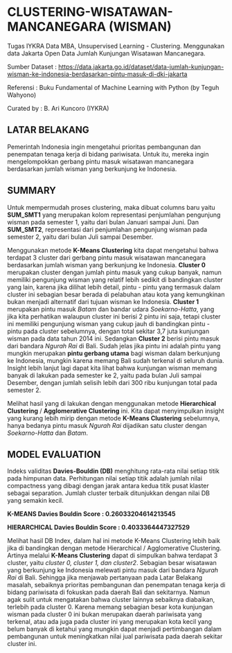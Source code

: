 # CLUSTERING-WISATAWAN-MANCANEGARA (WISMAN)

Tugas IYKRA Data MBA, Unsupervised Learning - Clustering. Menggunakan data Jakarta Open Data Jumlah Kunjungan Wisatawan Mancanegara.

Sumber Dataset : https://data.jakarta.go.id/dataset/data-jumlah-kunjungan-wisman-ke-indonesia-berdasarkan-pintu-masuk-di-dki-jakarta

Referensi : Buku Fundamental of Machine Learning with Python (by Teguh Wahyono)

Curated by : B. Ari Kuncoro (IYKRA)

## LATAR BELAKANG

Pemerintah Indonesia ingin mengetahui prioritas pembangunan dan penempatan tenaga kerja di bidang pariwisata. 
Untuk itu, mereka ingin mengelompokkan gerbang pintu masuk wisatawan mancanegara berdasarkan jumlah wisman yang berkunjung ke Indonesia.

## SUMMARY 

Untuk mempermudah proses clustering, maka dibuat columns baru yaitu **SUM_SMT1** yang merupakan kolom representasi penjumlahan pengunjung wisman pada semester 1, yaitu dari bulan Januari sampai Juni. 
Dan **SUM_SMT2**, representasi dari penjumlahan pengunjung wisman pada semester 2, yaitu dari bulan Juli sampai Desember.

Menggunakan metode **K-Means Clustering** kita dapat mengetahui bahwa terdapat 3 cluster dari gerbang pintu masuk wisatawan mancanegara berdasarkan jumlah wisman yang berkunjung ke Indonesia. 
**Cluster 0** merupakan cluster dengan jumlah pintu masuk yang cukup banyak, namun memiliki pengunjung wisman yang relatif lebih sedikit di bandingkan cluster yang lain, karena jika dilihat lebih detail, 
pintu - pintu yang termasuk dalam cluster ini sebagian besar berada di pelabuhan atau kota yang kemungkinan bukan menjadi alternatif dari tujuan wisman ke Indonesia. 
**Cluster 1** merupakan pintu masuk *Batam* dan bandar udara *Soekarno-Hatta*, yang jika kita perhatikan walaupun cluster ini berisi 2 pintu ini saja, 
tetapi cluster ini memiliki pengunjung wisman yang cukup jauh di bandingkan pintu - pintu pada cluster sebelumnya, dengan total sekitar 3,7 juta kunjungan wisman pada data tahun 2014 ini. 
Sedangkan **Cluster 2** berisi pintu masuk dari bandara *Ngurah Rai* di Bali. Sudah jelas jika pintu ini adalah pintu yang mungkin merupakan **pintu gerbang utama** bagi wisman dalam berkunjung ke Indonesia, 
mungkin karena memang Bali sudah terkenal di seluruh dunia. Insight lebih lanjut lagi dapat kita lihat bahwa kunjungan wisman memang banyak di lakukan pada semester ke 2, yaitu pada bulan Juli sampai Desember, 
dengan jumlah selisih lebih dari 300 ribu kunjungan total pada semester 2. 

Melihat hasil yang di lakukan dengan menggunakan metode **Hierarchical Clustering** / **Agglomerative Clustering** ini. 
Kita dapat menyimpulkan insight yang kurang lebih mirip dengan metode **K-Means Clustering** sebelumnya, hanya bedanya pintu masuk *Ngurah Rai* dijadikan satu cluster dengan *Soekarno-Hatta* dan *Batam*.

## MODEL EVALUATION

Indeks validitas **Davies-Bouldin (DB)** menghitung rata-rata nilai setiap titik pada himpunan data. 
Perhitungan nilai setiap titik adalah jumlah nilai compactness yang dibagi dengan jarak antara kedua titik pusat klaster sebagai separation. 
Jumlah cluster terbaik ditunjukkan dengan nilai DB yang semakin kecil.  

**K-MEANS Davies Bouldin Score : 0.26033204614213545**

**HIERARCHICAL Davies Bouldin Score : 0.4033364447327529**

Melihat hasil DB Index, dalam hal ini metode K-Means Clustering lebih baik jika di bandingkan dengan metode Hierarchical / Agglomerative Clustering.
Artinya melalui **K-Means Clustering** dapat di simpulkan bahwa terdapat 3 cluster, yaitu *cluster 0, cluster 1, dan cluster2*. 
Sebagian besar wisatawan yang berkunjung ke Indonesia melewati pintu masuk dari bandara *Ngurah Rai* di Bali. 
Sehingga jika menjawab pertanyaan pada Latar Belakang masalah, sebaiknya prioritas pembangunan dan penempatan tenaga kerja di bidang pariwisata di fokuskan pada daerah Bali dan sekitarnya. 
Namun agak sulit untuk mengatakan bahwa cluster lainnya sebaiknya diabaikan, terlebih pada cluster 0. 
Karena memang sebagian besar kota kunjungan wisman pada cluster 0 ini bukan merupakan daerah pariwisata yang terkenal,
atau ada juga pada cluster ini yang merupakan kota kecil yang belum banyak di ketahui yang mungkin dapat menjadi pertimbangan dalam pembangunan untuk meningkatkan nilai jual pariwisata pada daerah sekitar cluster ini.
